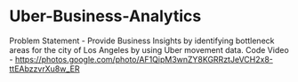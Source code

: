 # Uber-Business-Analytics
Problem Statement - Provide Business Insights by identifying bottleneck areas for the city of Los Angeles by using Uber movement data.
Code Video - https://photos.google.com/photo/AF1QipM3wnZY8KGRRztJeVCH2x8-ttEAbzzvrXu8w_ER
